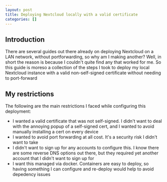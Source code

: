 ```yaml
---
layout: post
title: Deploying Nextcloud locally with a valid certificate
categories: []
---
```


## Introduction
There are several guides out there already on deploying Nextcloud on a LAN network, without portforwarding, so why am I making another? Well, in short the reason is because I couldn't quite find any that worked for me. So this guide is moreso a collection of the steps I took to deploy my local Nextcloud instance with a valid non-self-signed certificate without needing to port-forward

## My restrictions
The following are the main restrictions I faced while configuring this deployment:
 - I wanted a valid certificate that was not self-signed. I didn't want to deal with the annoying popup of a self-signed cert, and I wanted to avoid manually installing a cert on every device
 - I wanted to avoid port forwarding at all cost. It's a security risk I didn't want to take
 - I didn't want to sign up for any accounts to configure this. I know there are some reverse DNS options out there, but they required yet another account that I didn't want to sign up for
 - I want this managed via docker. Containers are easy to deploy, so having something I can configure and re-deploy would help to avoid depedency issues 